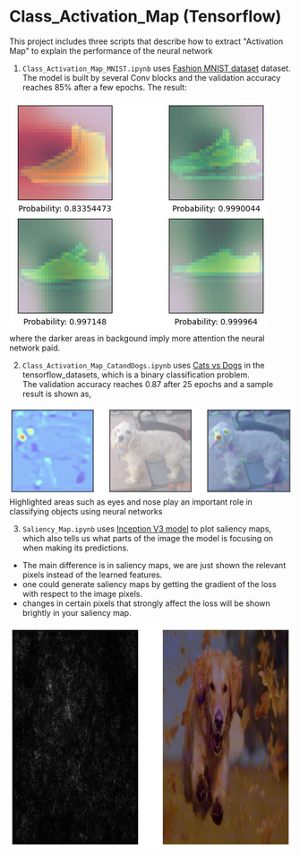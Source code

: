 # Class_Activation_Map (Tensorflow)
This project includes three scripts that describe how to extract "Activation Map" to explain the performance of the neural network

1. `Class_Activation_Map_MNIST.ipynb` uses [Fashion MNIST dataset](https://github.com/zalandoresearch/fashion-mnist) dataset.<br>
The model is built by several Conv blocks and the validation accuracy reaches 85% after a few epochs. The result:
<img src="./mnist.jpg">
where the darker areas in backgound imply more attention the neural network paid. 

2. `Class_Activation_Map_CatandDogs.ipynb` uses [Cats vs Dogs](https://www.tensorflow.org/datasets/catalog/cats_vs_dogs) in the tensorflow_datasets, which is a binary classification problem. <br>
The validation accuracy reaches 0.87 after 25 epochs and a sample result is shown as, 
<img src="./result.jpg">
Highlighted areas such as eyes and nose play an important role in classifying objects using neural networks

3. `Saliency_Map.ipynb` uses [Inception V3 model](https://arxiv.org/abs/1512.00567) to plot saliency maps, which also tells us what parts of the image the model is focusing on when making its predictions. 
- The main difference is in saliency maps, we are just shown the relevant pixels instead of the learned features. 
- one could generate saliency maps by getting the gradient of the loss with respect to the image pixels. 
- changes in certain pixels that strongly affect the loss will be shown brightly in your saliency map.
<img src="./saliency_result.jpg" width='800' height='400'>
